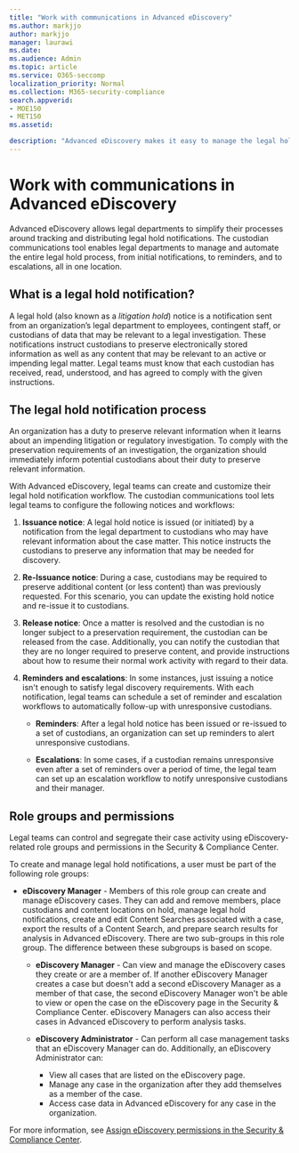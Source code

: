 ```yaml
---
title: "Work with communications in Advanced eDiscovery"
ms.author: markjjo
author: markjjo
manager: laurawi
ms.date: 
ms.audience: Admin
ms.topic: article
ms.service: O365-seccomp
localization_priority: Normal
ms.collection: M365-security-compliance 
search.appverid: 
- MOE150
- MET150
ms.assetid: 

description: "Advanced eDiscovery makes it easy to manage the legal hold notification workflow around notifying custodians in legal investigations."
---
```


# Work with communications in Advanced eDiscovery

Advanced eDiscovery allows legal departments to simplify their processes around tracking and distributing legal hold notifications. The custodian communications tool enables legal departments to manage and automate the entire legal hold process, from initial notifications, to reminders, and to escalations, all in one location.

## What is a legal hold notification?

A legal hold (also known as a *litigation hold*) notice is a notification sent from an organization’s legal department to employees, contingent staff, or custodians of data that may be relevant to a legal investigation. These notifications instruct custodians to preserve electronically stored information as well as any content that may be relevant to an active or impending legal matter. Legal teams must know that each custodian has received, read, understood, and has agreed to comply with the given instructions.

## The legal hold notification process

An organization has a duty to preserve relevant information when it learns about an impending litigation or regulatory investigation. To comply with the preservation requirements of an investigation, the organization should immediately inform potential custodians about their duty to preserve relevant information.

With Advanced eDiscovery, legal teams can create and customize their legal hold notification workflow. The custodian communications tool lets legal teams to configure the following notices and workflows:

1. **Issuance notice**: A legal hold notice is issued (or initiated) by a notification from the legal department to custodians who may have relevant information about the case matter. This notice instructs the custodians to preserve any information that may be needed for discovery.
   
2.	**Re-Issuance notice**: During a case, custodians may be required to preserve additional content (or less content) than was previously requested. For this scenario, you can update the existing hold notice and re-issue it to custodians.

3.	**Release notice**: Once a matter is resolved and the custodian is no longer subject to a preservation requirement, the custodian can be released from the case. Additionally, you can notify the custodian that they are no longer required to preserve content, and provide instructions about how to resume their normal work activity with regard to their data.

4. **Reminders and escalations**: In some instances, just issuing a notice isn't enough to satisfy legal discovery requirements. With each notification, legal teams can schedule a set of reminder and escalation workflows to automatically follow-up with unresponsive custodians.

    - **Reminders**:  After a legal hold notice has been issued or re-issued to a set of custodians, an organization can set up reminders to alert unresponsive custodians.

    - **Escalations**: In some cases, if a custodian remains unresponsive even after a set of reminders over a period of time, the legal team can set up an escalation workflow to notify unresponsive custodians and their manager.

## Role groups and permissions 

Legal teams can control and segregate their case activity using eDiscovery-related role groups and permissions in the Security & Compliance Center. 

To create and manage legal hold notifications, a user must be part of the following role groups:

- **eDiscovery Manager** - Members of this role group can create and manage eDiscovery cases. They can add and remove members, place custodians and content locations on hold, manage legal hold notifications, create and edit Content Searches associated with a case, export the results of a Content Search, and prepare search results for analysis in Advanced eDiscovery. There are two sub-groups in this role group. The difference between these subgroups is based on scope.

  - **eDiscovery Manager** - Can view and manage the eDiscovery cases they create or are a member of. If another eDiscovery Manager creates a case but doesn't add a second eDiscovery Manager as a member of that case, the second eDiscovery Manager won't be able to view or open the case on the eDiscovery page in the Security & Compliance Center. eDiscovery Managers can also access their cases in Advanced eDiscovery to perform analysis tasks.

  - **eDiscovery Administrator** - Can perform all case management tasks that an eDiscovery Manager can do. Additionally, an eDiscovery Administrator can:
    
    - View all cases that are listed on the eDiscovery page.
    - Manage any case in the organization after they add themselves as a member of the case.
    - Access case data in Advanced eDiscovery for any case in the organization.

For more information, see [Assign eDiscovery permissions in the Security & Compliance Center](../assign-ediscovery-permissions.md).